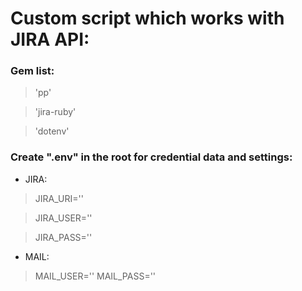# Custom script which works with JIRA API:

### Gem list:

> 'pp'

> 'jira-ruby'

> 'dotenv'

### Create ".env" in the root for credential data and settings:

* JIRA:

> JIRA_URI=''

> JIRA_USER=''

> JIRA_PASS=''

* MAIL:

> MAIL_USER='' 
> MAIL_PASS=''
